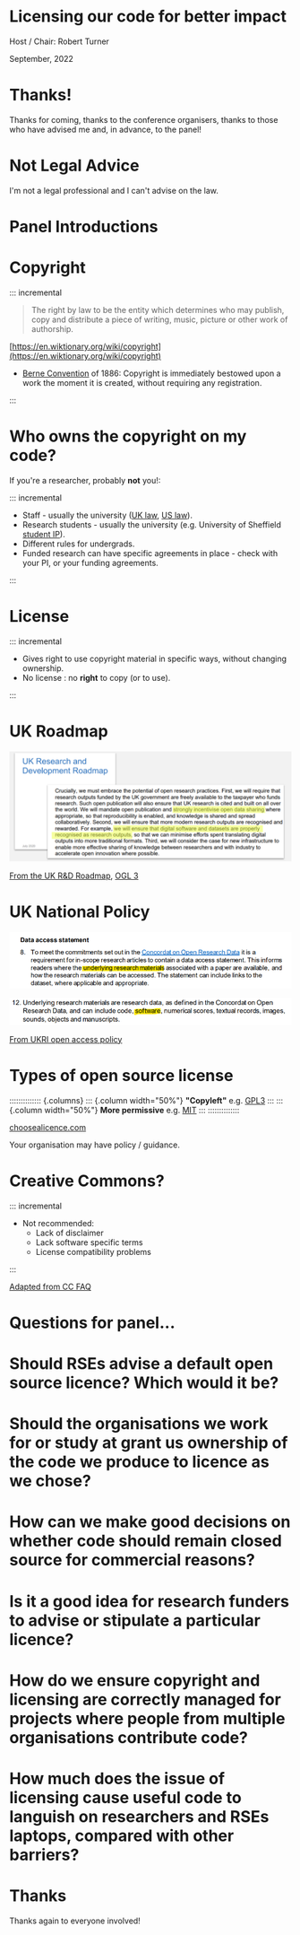 # Licensing our code for better impact

<style>
    .reveal h1 { font-size: 2em; }
    .reveal h2 { font-size: 1.5em; }
</style>

Host / Chair: Robert Turner

September, 2022

# Thanks!

Thanks for coming, thanks to the conference organisers, thanks to those who have advised me and, in advance, to the panel!

# Not Legal Advice

I'm not a legal professional and I can't advise on the law.

# Panel Introductions

# Copyright

::: incremental

> The right by law to be the entity which determines who may publish, copy and distribute a piece of writing, music, picture or other work of authorship.

[https://en.wiktionary.org/wiki/copyright](https://en.wiktionary.org/wiki/copyright)

- [Berne Convention](https://en.wikipedia.org/wiki/Berne_Convention) of 1886: Copyright is immediately bestowed upon a work the moment it is created, without requiring any registration.

:::

# Who owns the copyright on my code?

If you're a researcher, probably **not** you!:

::: incremental

- Staff - usually the university ([UK law](https://www.legislation.gov.uk/ukpga/1988/48/section/11), [US law](https://www.law.cornell.edu/uscode/text/17/201)).
- Research students - usually the university (e.g. University of Sheffield [student IP](https://www.sheffield.ac.uk/research-services/commercialisation/student-ip)).
- Different rules for undergrads.
- Funded research can have specific agreements in place - check with your PI, or your funding agreements.

:::

# License

::: incremental

- Gives right to use copyright material in specific ways, without changing ownership.
- No license : no **right** to copy (or to use).

:::

# UK Roadmap

![](images/roadmap.png)

[From the UK R&D Roadmap](https://www.gov.uk/government/publications/uk-research-and-development-roadmap), [OGL 3](https://www.nationalarchives.gov.uk/doc/open-government-licence/version/3/)

# UK National Policy

![](images/ukri_clause_8.png)

![](images/ukri_clause_12.png)

[From UKRI open access policy](https://www.ukri.org/publications/ukri-open-access-policy/)

# Types of open source license

:::::::::::::: {.columns}
::: {.column width="50%"}
**"Copyleft"** e.g. [GPL3](https://choosealicense.com/licenses/gpl-3.0/)
:::
::: {.column width="50%"}
**More permissive** e.g. [MIT](https://choosealicense.com/licenses/mit/)
:::
::::::::::::::

[choosealicence.com](https://choosealicense.com/)

Your organisation may have policy / guidance.

# Creative Commons?

::: incremental

- Not recommended:
  - Lack of disclaimer
  - Lack software specific terms
  - License compatibility problems

:::

[Adapted from CC FAQ](https://creativecommons.org/faq/#can-i-apply-a-creative-commons-license-to-software)

# Questions for panel...

# Should RSEs advise a default open source licence? Which would it be?

# Should the organisations we work for or study at grant us ownership of the code we produce to licence as we chose?

# How can we make good decisions on whether code should remain closed source for commercial reasons?

# Is it a good idea for research funders to advise or stipulate a particular licence?

# How do we ensure copyright and licensing are correctly managed for projects where people from multiple organisations contribute code?

# How much does the issue of licensing cause useful code to languish on researchers and RSEs laptops, compared with other barriers?

# Thanks

Thanks again to everyone involved!
